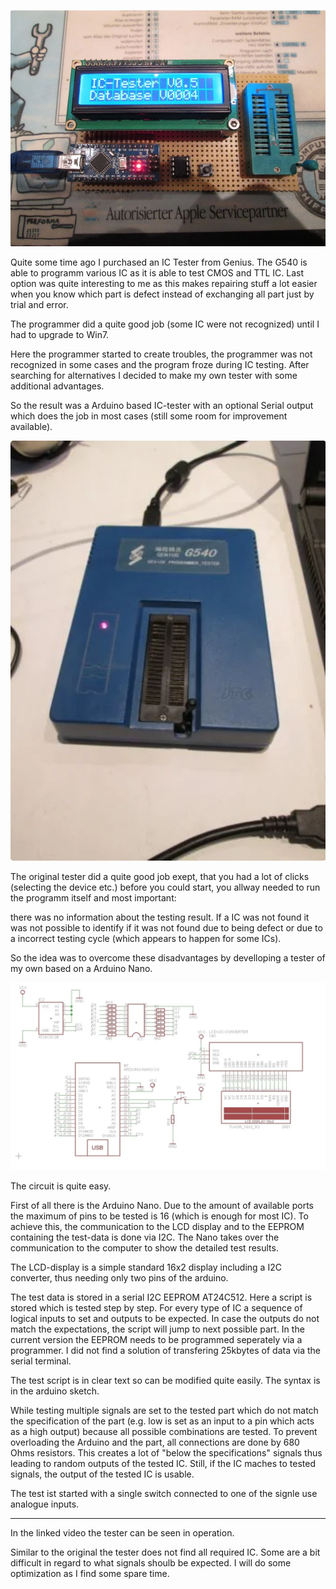 ![ArduinoICT](img/ArduinoICT.png)

Quite some time ago I purchased an IC Tester from Genius. The G540 is able to programm various IC as it is able to test CMOS and TTL IC. Last option was quite interesting to me as this makes repairing stuff a lot easier when you know which part is defect instead of exchanging all part just by trial and error.

The programmer did a quite good job (some IC were not recognized) until I had to upgrade to Win7.

Here the programmer started to create troubles, the programmer was not recognized in some cases and the program froze during IC testing. After searching for alternatives I decided to make my own tester with some additional advantages.

So the result was a Arduino based IC-tester with an optional Serial output which does the job in most cases (still some room for improvement available).

![G540](img/G540.png)

The original tester did a quite good job exept, that you had a lot of clicks (selecting the device etc.) before you could start, you allway needed to run the programm itself and most important:

there was no information about the testing result. If a IC was not found it was not possible to identify if it was not found due to being defect or due to a incorrect testing cycle (which appears to happen for some ICs).

So the idea was to overcome these disadvantages by develloping a tester of my own based on a Arduino Nano. 

![Diagram IC-Tester](img/Diagram.png)

The circuit is quite easy.

First of all there is the Arduino Nano. Due to the amount of available ports the maximum of pins to be tested is 16 (which is enough for most IC). To achieve this, the communication to the LCD display and to the EEPROM containing the test-data is done via I2C. The Nano takes over the communication to the computer to show the detailed test results.

The LCD-display is a simple standard 16x2 display including a I2C converter, thus needing only two pins of the arduino.

The test data is stored in a serial I2C EEPROM AT24C512. Here a script is stored which is tested step by step. For every type of IC a sequence of logical inputs to set and outputs to be expected. In case the outputs do not match the expectations, the script will jump to next possible part. In the current version the EEPROM needs to be programmed seperately via a programmer. I did not find a solution of transfering 25kbytes of data via the serial terminal.

The test script is in clear text so can be modified quite easily. The syntax is in the arduino sketch.

While testing multiple signals are set to the tested part which do not match the specification of the part (e.g. low is set as an input to a pin which acts as a high output) because all possible combinations are tested. To prevent overloading the Arduino and the part, all connections are done by 680 Ohms resistors. This creates a lot of "below the specifications" signals thus leading to random outputs of the tested IC. Still, if the IC maches to tested signals, the output of the tested IC is usable.

The test ist started with a single switch connected to one of the signle use analogue inputs.

___

In the linked video the tester can be seen in operation.

Similar to the original the tester does not find all required IC. Some are a bit difficult in regard to what signals shoulb be expected. I will do some optimization as I find some spare time.

